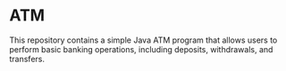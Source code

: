 # ATM
This repository contains a simple Java ATM program that allows users to perform basic banking operations, including deposits, withdrawals, and transfers. 
